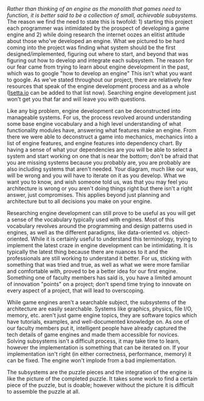 _Rather than thinking of an engine as the monolith that games need to function, it is better said to be a collection of small, achievable subsystems._ The reason we find the need to state this is twofold: 1) starting this project each programmer was intimidated by the prospect of developing a game engine and 2) while doing research the internet oozes an elitist attitude about those who've developed an engine. What we pictured to be hard coming into the project was finding what system should be the first designed/implemented, figuring out where to start, and beyond that was figuring out how to develop and integrate each subsystem. The reason for our fear came from trying to learn about engine development in the past, which was to google "how to develop an engine" This isn't what you want to google. As we've stated throughout our project, there are relatively few resources that speak of the engine development process and as a whole ([Isetta.io](http://isetta.io) can be added to that list now). Searching engine development just won't get you that far and will leave you with questions.

Like any big problem, engine development can be deconstructed into manageable systems. For us, the process revolved around understanding some base engine vocabulary and a high level understanding of what functionality modules have, answering what features make an engine. From there we were able to deconstruct a game into mechanics, mechanics into a list of engine features, and engine features into dependency chart. By having a sense of what your dependencies are you will be able to select a system and start working on one that is near the bottom; don't be afraid that you are missing systems because you probably are, you are probably are also including systems that aren't needed. Your diagram, much like our was, will be wrong and you will have to iterate on it as you develop. What we want you to know, and wish someone told us, was that you may feel you architecture is wrong or you aren't doing things right but there isn't a right answer, just compromises. This applies beyond just planning and architecture but to all decisions you make on your engine.

Researching engine development can still prove to be useful as you will get a sense of the vocabulary typically used with engines. Most of this vocabulary revolves around the programming and design patterns used in engines, as well as the different paradigms, like data-oriented vs. object-oriented. While it is certainly useful to understand this terminology, trying to implement the latest craze in engine development can be intimidating. It is typically the latest thing because there are nuances to it and the professionals are still working to understand it better. For us, sticking with something that was tried and true, as well as what we were more familiar and comfortable with, proved to be a better idea for our first engine. Something one of faculty members has said is, you have a limited amount of innovation "points" on a project; don't spend time trying to innovate on every aspect of a project, that will lead to overscoping.

While game engines aren't a searchable subject, the subsystems of the architecture are easily searchable. Systems like graphics, physics, file I/O, memory, etc. aren't just game engine topics, they are software topics which have tutorials, examples, and well-documented knowledge on. As one of our faculty members put it, intelligent people have already captured the tech details of game engines and made them accessible for novices. Solving subsystems isn't a difficult process, it may take time to learn, however the implementation is something that can be iterated on. If your implementation isn't right (in either correctness, performance, memory) it can be fixed. The engine won't implode from a bad implementation.

The subsystems are the puzzle pieces and the integration of the engine is like the picture of the completed puzzle. It takes some work to find a certain piece of the puzzle, but is doable; however without the picture it is difficult to assemble the puzzle at all. 